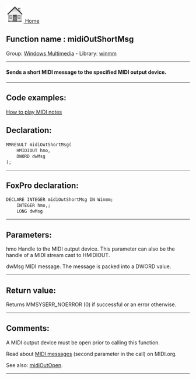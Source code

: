[<img src="../../images/home.png"> Home ](https://github.com/VFPX/Win32API)  

## Function name : midiOutShortMsg
Group: [Windows Multimedia](../../functions_group.md#Windows_Multimedia)  -  Library: [winmm](../../Libraries.md#winmm)  
***  

#### Sends a short MIDI message to the specified MIDI output device.
***  


## Code examples:
[How to play MIDI notes](../../samples/sample_537.md)  

## Declaration:
```foxpro  
MMRESULT midiOutShortMsg(
	HMIDIOUT hmo,
	DWORD dwMsg
);  
```  
***  


## FoxPro declaration:
```foxpro  
DECLARE INTEGER midiOutShortMsg IN Winmm;
	INTEGER hmo,;
	LONG dwMsg  
```  
***  


## Parameters:
hmo
Handle to the MIDI output device. This parameter can also be the handle of a MIDI stream cast to HMIDIOUT.

dwMsg
MIDI message. The message is packed into a DWORD value.
  
***  


## Return value:
Returns MMSYSERR_NOERROR (0) if successful or an error otherwise.  
***  


## Comments:
A MIDI output device must be open prior to calling this function.  
  
Read about [MIDI messages](https://www.midi.org/articles/about-midi-part-3-midi-messages&highlight=WyJtaWRpIiwibWlkaSdzIiwibWlkaXMiLCJtaWRpZWQiLCJtaWRpJ2VkIiwiJ21pZGknLCIsIidtaWRpIiwiJ21pZGknIiwibWVzc2FnZXMiLCJtZXNzYWdlIiwibWVzc2FnaW5nIiwibWlkaSBtZXNzYWdlcyJd) (second parameter in the call) on MIDI.org.  
  
See also: [midiOutOpen](../winmm/midiOutOpen.md).  
  
***  

